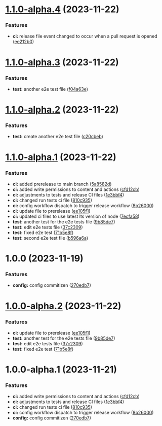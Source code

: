 # [1.1.0-alpha.4](https://github.com/ClaudionorOjr/commitizen-semantic-release/compare/v1.1.0-alpha.3...v1.1.0-alpha.4) (2023-11-22)


### Features

* **ci:** release file event changed to occur when a pull request is opened ([ee212b0](https://github.com/ClaudionorOjr/commitizen-semantic-release/commit/ee212b0ca7183dedbbbb9acef12359afaf36eaf8))

# [1.1.0-alpha.3](https://github.com/ClaudionorOjr/commitizen-semantic-release/compare/v1.1.0-alpha.2...v1.1.0-alpha.3) (2023-11-22)


### Features

* **test:** another e2e test file ([f04a63e](https://github.com/ClaudionorOjr/commitizen-semantic-release/commit/f04a63ecfdcd38a05c453af36a9b25c3661b35f2))

# [1.1.0-alpha.2](https://github.com/ClaudionorOjr/commitizen-semantic-release/compare/v1.1.0-alpha.1...v1.1.0-alpha.2) (2023-11-22)


### Features

* **test:** create another e2e test file ([c20cbeb](https://github.com/ClaudionorOjr/commitizen-semantic-release/commit/c20cbeb827d4eab5b4d36cc3804670f58d0338b4))

# [1.1.0-alpha.1](https://github.com/ClaudionorOjr/commitizen-semantic-release/compare/v1.0.0...v1.1.0-alpha.1) (2023-11-22)


### Features

* **ci:** added prerelease to main branch ([5a8582d](https://github.com/ClaudionorOjr/commitizen-semantic-release/commit/5a8582d1a789d2b7569a2258db5a3282ba3a86ec))
* **ci:** added write permissions to content and actions ([cfd12cb](https://github.com/ClaudionorOjr/commitizen-semantic-release/commit/cfd12cbf6e4414a72e58671a48f95e09780feee8))
* **ci:** adjustments to tests and release CI files ([1e3bbf4](https://github.com/ClaudionorOjr/commitizen-semantic-release/commit/1e3bbf48220e7dadd87fa3144bbfd298ee684e2c))
* **ci:** changed run tests ci file ([810c935](https://github.com/ClaudionorOjr/commitizen-semantic-release/commit/810c93529036f4baf73c51bc7e922bd860194676))
* **ci:** config workflow dispatch to trigger release workflow ([8b26000](https://github.com/ClaudionorOjr/commitizen-semantic-release/commit/8b260004c33eb881d997355f836ceddd8f5ceb07))
* **ci:** update file to prerelease ([ee105f1](https://github.com/ClaudionorOjr/commitizen-semantic-release/commit/ee105f1eb26892430a98908e48c3ef7681e99bf0))
* **ci:** updated ci files to use latest lts version of node ([7ecfa58](https://github.com/ClaudionorOjr/commitizen-semantic-release/commit/7ecfa58bfb691c451ec0d461a4c845d89c379e35))
* **test:** another test for the e2e tests file ([9b85de7](https://github.com/ClaudionorOjr/commitizen-semantic-release/commit/9b85de743d49dbc42d6d8d25bbbe1bc200b8b95e))
* **test:** edit e2e tests file ([37c2309](https://github.com/ClaudionorOjr/commitizen-semantic-release/commit/37c23097c034b88d890b4c82ad1d09d11bff99ed))
* **test:** fixed e2e test ([71b5e8f](https://github.com/ClaudionorOjr/commitizen-semantic-release/commit/71b5e8f650fd8de969ec681e740977122dc5be62))
* **test:** second e2e test file ([b596a6a](https://github.com/ClaudionorOjr/commitizen-semantic-release/commit/b596a6a1be9fe082952c557f721fdda736ac3617))

# 1.0.0 (2023-11-19)

### Features

- **config:** config commitizen ([270edb7](https://github.com/ClaudionorOjr/commitizen-semantic-release/commit/270edb7549dc155424c067f172c66be48c17c1a5))

# [1.0.0-alpha.2](https://github.com/ClaudionorOjr/commitizen-semantic-release/compare/v1.0.0-alpha.1...v1.0.0-alpha.2) (2023-11-22)

### Features

- **ci:** update file to prerelease ([ee105f1](https://github.com/ClaudionorOjr/commitizen-semantic-release/commit/ee105f1eb26892430a98908e48c3ef7681e99bf0))
- **test:** another test for the e2e tests file ([9b85de7](https://github.com/ClaudionorOjr/commitizen-semantic-release/commit/9b85de743d49dbc42d6d8d25bbbe1bc200b8b95e))
- **test:** edit e2e tests file ([37c2309](https://github.com/ClaudionorOjr/commitizen-semantic-release/commit/37c23097c034b88d890b4c82ad1d09d11bff99ed))
- **test:** fixed e2e test ([71b5e8f](https://github.com/ClaudionorOjr/commitizen-semantic-release/commit/71b5e8f650fd8de969ec681e740977122dc5be62))

# 1.0.0-alpha.1 (2023-11-21)

### Features

- **ci:** added write permissions to content and actions ([cfd12cb](https://github.com/ClaudionorOjr/commitizen-semantic-release/commit/cfd12cbf6e4414a72e58671a48f95e09780feee8))
- **ci:** adjustments to tests and release CI files ([1e3bbf4](https://github.com/ClaudionorOjr/commitizen-semantic-release/commit/1e3bbf48220e7dadd87fa3144bbfd298ee684e2c))
- **ci:** changed run tests ci file ([810c935](https://github.com/ClaudionorOjr/commitizen-semantic-release/commit/810c93529036f4baf73c51bc7e922bd860194676))
- **ci:** config workflow dispatch to trigger release workflow ([8b26000](https://github.com/ClaudionorOjr/commitizen-semantic-release/commit/8b260004c33eb881d997355f836ceddd8f5ceb07))
- **config:** config commitizen ([270edb7](https://github.com/ClaudionorOjr/commitizen-semantic-release/commit/270edb7549dc155424c067f172c66be48c17c1a5))
